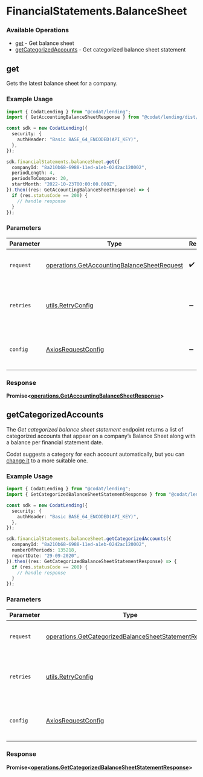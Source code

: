 # FinancialStatements.BalanceSheet

### Available Operations

* [get](#get) - Get balance sheet
* [getCategorizedAccounts](#getcategorizedaccounts) - Get categorized balance sheet statement

## get

Gets the latest balance sheet for a company.

### Example Usage

```typescript
import { CodatLending } from "@codat/lending";
import { GetAccountingBalanceSheetResponse } from "@codat/lending/dist/sdk/models/operations";

const sdk = new CodatLending({
  security: {
    authHeader: "Basic BASE_64_ENCODED(API_KEY)",
  },
});

sdk.financialStatements.balanceSheet.get({
  companyId: "8a210b68-6988-11ed-a1eb-0242ac120002",
  periodLength: 4,
  periodsToCompare: 20,
  startMonth: "2022-10-23T00:00:00.000Z",
}).then((res: GetAccountingBalanceSheetResponse) => {
  if (res.statusCode == 200) {
    // handle response
  }
});
```

### Parameters

| Parameter                                                                                                  | Type                                                                                                       | Required                                                                                                   | Description                                                                                                |
| ---------------------------------------------------------------------------------------------------------- | ---------------------------------------------------------------------------------------------------------- | ---------------------------------------------------------------------------------------------------------- | ---------------------------------------------------------------------------------------------------------- |
| `request`                                                                                                  | [operations.GetAccountingBalanceSheetRequest](../../models/operations/getaccountingbalancesheetrequest.md) | :heavy_check_mark:                                                                                         | The request object to use for the request.                                                                 |
| `retries`                                                                                                  | [utils.RetryConfig](../../models/utils/retryconfig.md)                                                     | :heavy_minus_sign:                                                                                         | Configuration to override the default retry behavior of the client.                                        |
| `config`                                                                                                   | [AxiosRequestConfig](https://axios-http.com/docs/req_config)                                               | :heavy_minus_sign:                                                                                         | Available config options for making requests.                                                              |


### Response

**Promise<[operations.GetAccountingBalanceSheetResponse](../../models/operations/getaccountingbalancesheetresponse.md)>**


## getCategorizedAccounts

The *Get categorized balance sheet statement* endpoint returns a list of categorized accounts that appear on a company’s Balance Sheet along with a balance per financial statement date.

Codat suggests a category for each account automatically, but you can [change it](https://docs.codat.io/lending/enhanced-financials/overview#categorize-accounts) to a more suitable one.

### Example Usage

```typescript
import { CodatLending } from "@codat/lending";
import { GetCategorizedBalanceSheetStatementResponse } from "@codat/lending/dist/sdk/models/operations";

const sdk = new CodatLending({
  security: {
    authHeader: "Basic BASE_64_ENCODED(API_KEY)",
  },
});

sdk.financialStatements.balanceSheet.getCategorizedAccounts({
  companyId: "8a210b68-6988-11ed-a1eb-0242ac120002",
  numberOfPeriods: 135218,
  reportDate: "29-09-2020",
}).then((res: GetCategorizedBalanceSheetStatementResponse) => {
  if (res.statusCode == 200) {
    // handle response
  }
});
```

### Parameters

| Parameter                                                                                                                      | Type                                                                                                                           | Required                                                                                                                       | Description                                                                                                                    |
| ------------------------------------------------------------------------------------------------------------------------------ | ------------------------------------------------------------------------------------------------------------------------------ | ------------------------------------------------------------------------------------------------------------------------------ | ------------------------------------------------------------------------------------------------------------------------------ |
| `request`                                                                                                                      | [operations.GetCategorizedBalanceSheetStatementRequest](../../models/operations/getcategorizedbalancesheetstatementrequest.md) | :heavy_check_mark:                                                                                                             | The request object to use for the request.                                                                                     |
| `retries`                                                                                                                      | [utils.RetryConfig](../../models/utils/retryconfig.md)                                                                         | :heavy_minus_sign:                                                                                                             | Configuration to override the default retry behavior of the client.                                                            |
| `config`                                                                                                                       | [AxiosRequestConfig](https://axios-http.com/docs/req_config)                                                                   | :heavy_minus_sign:                                                                                                             | Available config options for making requests.                                                                                  |


### Response

**Promise<[operations.GetCategorizedBalanceSheetStatementResponse](../../models/operations/getcategorizedbalancesheetstatementresponse.md)>**

